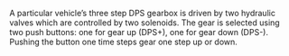 A particular vehicle’s three step DPS gearbox is driven by two hydraulic valves
which are controlled by two solenoids. The gear is selected using two push
buttons: one for gear up (DPS+), one for gear down (DPS-). Pushing the button
one time steps gear one step up or down.
